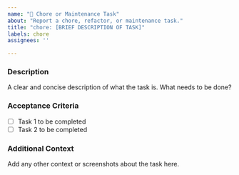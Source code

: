 ```yaml
---
name: "🔧 Chore or Maintenance Task"
about: "Report a chore, refactor, or maintenance task."
title: "chore: [BRIEF DESCRIPTION OF TASK]"
labels: chore
assignees: ''

---
```


### Description
A clear and concise description of what the task is. What needs to be done?

### Acceptance Criteria
- [ ] Task 1 to be completed
- [ ] Task 2 to be completed

### Additional Context
Add any other context or screenshots about the task here.